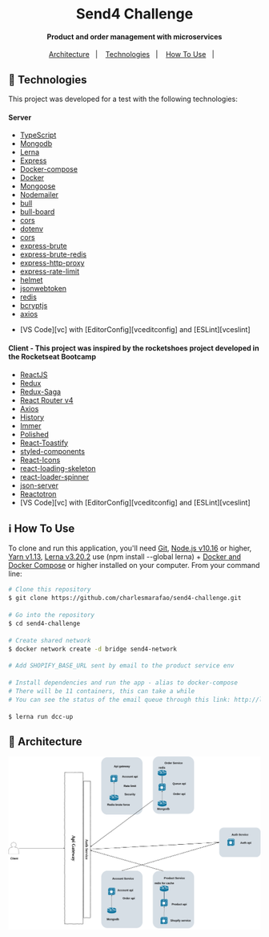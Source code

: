 <h1 align="center">
    Send4 Challenge
</h1>

<h4 align="center">
  Product and order management with microservices
</h4>

<p align="center">
  <a href="#challenge-architecture">Architecture</a>&nbsp;&nbsp;&nbsp;|&nbsp;&nbsp;&nbsp;
  <a href="#challenge-technologies">Technologies</a>&nbsp;&nbsp;&nbsp;|&nbsp;&nbsp;&nbsp;
  <a href="#information_source-how-to-use">How To Use</a>&nbsp;&nbsp;&nbsp;|&nbsp;&nbsp;&nbsp;
</p>

## :rocket: Technologies

This project was developed for a test with the following technologies:

<h4>
  Server
</h4>

- [TypeScript](https://www.typescriptlang.org/)
- [Mongodb](https://www.mongodb.com/)
- [Lerna](https://lerna.js.org/)
- [Express](https://expressjs.com/pt-br/)
- [Docker-compose](https://docs.docker.com/compose/)
- [Docker](https://www.docker.com/)
- [Mongoose](https://mongoosejs.com/)
- [Nodemailer](https://nodemailer.com/about/)
- [bull](https://optimalbits.github.io/bull/)
- [bull-board](https://github.com/vcapretz/bull-board)
- [cors](https://expressjs.com/pt-br/)
- [dotenv](https://expressjs.com/pt-br/)
- [cors](https://github.com/expressjs/cors)
- [express-brute](https://github.com/AdamPflug/express-brute)
- [express-brute-redis](https://github.com/AdamPflug/express-brute-redis)
- [express-http-proxy](https://github.com/villadora/express-http-proxy)
- [express-rate-limit](https://github.com/nfriedly/express-rate-limit)
- [helmet](https://helmetjs.github.io/)
- [jsonwebtoken](https://jwt.io/)
- [redis](https://redis.io/)
- [bcryptjs](https://github.com/dcodeIO/bcrypt.js/)
- [axios](https://github.com/axios/axios)

* [VS Code][vc] with [EditorConfig][vceditconfig] and [ESLint][vceslint]

<h4>
  Client - This project was inspired by the rocketshoes project developed in the Rocketseat Bootcamp
</h4>

- [ReactJS](https://reactjs.org/)
- [Redux](https://redux.js.org/)
- [Redux-Saga](https://redux-saga.js.org/)
- [React Router v4](https://github.com/ReactTraining/react-router)
- [Axios](https://github.com/axios/axios)
- [History](https://www.npmjs.com/package/history)
- [Immer](https://github.com/immerjs/immer)
- [Polished](https://polished.js.org/)
- [React-Toastify](https://fkhadra.github.io/react-toastify/)
- [styled-components](https://www.styled-components.com/)
- [React-Icons](https://react-icons.netlify.com/)
- [react-loading-skeleton](https://github.com/dvtng/react-loading-skeleton)
- [react-loader-spinner](https://github.com/mhnpd/react-loader-spinner)
- [json-server](https://github.com/typicode/json-server)
- [Reactotron](https://infinite.red/reactotron)
- [VS Code][vc] with [EditorConfig][vceditconfig] and [ESLint][vceslint]

## :information_source: How To Use

To clone and run this application, you'll need [Git](https://git-scm.com), [Node.js v10.16](https://nodejs.org/en/) or higher, [Yarn v1.13](https://yarnpkg.com/), [Lerna v3.20.2](https://lerna.js.org/) use (npm install --global lerna) + [Docker and Docker Compose](https://docs.docker.com/compose/install/) or higher installed on your computer. From your command line:

```bash
# Clone this repository
$ git clone https://github.com/charlesmarafao/send4-challenge.git

# Go into the repository
$ cd send4-challenge

# Create shared network
$ docker network create -d bridge send4-network

# Add SHOPIFY_BASE_URL sent by email to the product service env

# Install dependencies and run the app - alias to docker-compose
# There will be 11 containers, this can take a while
# You can see the status of the email queue through this link: http://localhost:3002/queues

$ lerna run dcc-up
```

## :black_square_button: Architecture

![Image of Architecture](https://github.com/charlesmarafao/send4-challenge/blob/master/architecture.png?raw=true)
